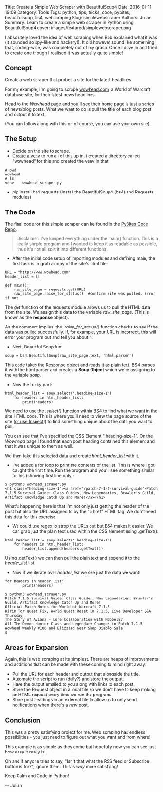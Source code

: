 Title: Create a Simple Web Scraper with BeautifulSoup4
Date: 2016-01-11 19:09
Category: Tools
Tags: python, tips, tricks, code, pybites, beautifulsoup, bs4, webscraping
Slug: simplewebscraper
Authors: Julian
Summary: Learn to create a simple web scraper in Python using BeautifulSoup4
cover: images/featured/simplewebscraper.png

I absolutely loved the idea of web scraping when Bob explained what it was (it sounded so spy-like and hackery!). It did however sound like something that, coding-wise, was completely out of my grasp. Once I dove in and tried to create one though I realised it was actually quite simple!



## Concept

Create a web scraper that probes a site for the latest headlines.

For my example, I'm going to scrape [wowhead.com](http://wowhead.com), a World of Warcraft database site, for their latest news headlines.

Head to the *Wowhead* page and you'll see their home page is just a series of news/blog posts. What we want to do is pull the title of each blog post and output it to text.

(You can follow along with this or, of course, you can use your own site).


## The Setup

- Decide on the site to scrape.
- [Create a venv](http://pybit.es/the-beauty-of-virtualenv.html) to run all of this up in. I created a directory called "wowhead" for this and created the venv in that:

~~~~
# pwd
wowhead
# ls
venv	wowhead_scraper.py
~~~~

- pip install bs4 requests (Install the BeautifulSoup4 (bs4) and Requests modules)


## The Code

The final code for this simple scraper can be found in the [PyBites Code Repo](https://github.com/pybites/blog_code/tree/master/wowhead_scraper).

> Disclaimer: I've lumped everything under the main() function. This is a really simple program and I wanted to keep it as readable as possible, thus it's not all split it into different functions.

- After the initial code setup of importing modules and defining main, the first task is to grab a copy of the site's html file:

~~~~
URL = "http://www.wowhead.com"
header_list = []

def main():
    raw_site_page = requests.get(URL)
    raw_site_page.raise_for_status()  #Confirm site was pulled. Error if not
~~~~

The *get* function of the requests module allows us to pull the HTML data from the site. We assign this data to the variable *raw_site_page*. (This is known as the **response** object).

As the comment implies, the *.raise_for_status()* function checks to see if the data was pulled successfully. If, for example, your URL is incorrect, this will error your program out and tell you about it.


- Next, Beautiful Soup fun:

~~~~
soup = bs4.BeautifulSoup(raw_site_page.text, 'html.parser')
~~~~

This code takes the Response object and reads it as plain text. BS4 parses it with the html parser and creates a **Soup Object** which we're assigning to the variable *soup*.


- Now the tricky part:

~~~~
html_header_list = soup.select('.heading-size-1')
    for headers in html_header_list:
        print(headers)
~~~~

We need to use the *.select()* function within BS4 to find what we want in the site HTML code. This is where you'll need to view the page source of the site ([or use Inspect](http://testingfreak.com/inspect-element-in-firefox-chrome-or-ie-browsers/)!) to find something unique about the data you want to pull.

You can see that I've specified the CSS Element ".heading-size-1". On the *Wowhead* page I found that each post heading contained this element and that it was unique to them as well.

We then take this selected data and create *html_header_list* with it.

- I've added a for loop to print the contents of the list. This is where I got caught the first time. Run the program and you'll see something similar to this (showing first line only):

~~~~
$ python3 wowhead_scraper.py 
<h1 class="heading-size-1"><a href="/patch-7-1-5-survival-guide">Patch 7.1.5 Survival Guide: Class Guides, New Legendaries, Brawler's Guild, Artifact Knowledge Catch Up and More!</a></h1>
~~~~

What's happening here is that I'm not only just getting the header of the post but also the URL assigned to by the "a href" HTML tag. We don't need this data for this exercise.

- We could use regex to strop the URLs out but BS4 makes it easier. We can grab just the plain text used within the CSS element using .getText():

~~~~
html_header_list = soup.select('.heading-size-1')
    for headers in html_header_list:
        header_list.append(headers.getText())
~~~~

Using .getText() we can then pull the plain text and append it to the *header_list* list.

- Now if we iterate over *header_list* we see just the data we want!

~~~~
for headers in header_list:
        print(headers)
~~~~

~~~~
$ python3 wowhead_scraper.py 
Patch 7.1.5 Survival Guide: Class Guides, New Legendaries, Brawler's Guild, Artifact Knowledge Catch Up and More!
Official Patch Notes for World of Warcraft 7.1.5
Kirin Tor Quest Fix, World Quest Reset in 7.1.5, Live Developer Q&A Thursday
The Story of Aviana - Lore Collaboration with Nobbel87
All The Demon Hunter Class and Legendary Changes in Patch 7.1.5
Wowhead Weekly #106 and Blizzard Gear Shop Diablo Sale
$ 
~~~~


## Areas for Expansion

Again, this is web scraping at its simplest. There are heaps of improvements and additions that can be made with these coming to mind right away:

- Pull the URL for each header and output that alongside the title.
- Automate the script to run (daily?) and store the output.
- Have the output emailed to you along with links to each post.
- Store the Request object in a local file so we don't have to keep making an HTML request every time we run the program.
- Store post headings in an external file to allow us to only send notifications when there's a *new* post.



## Conclusion

This was a pretty satisfying project for me. Web scraping has endless possibilities - you just need to figure out what you want and from where!

This example is as simple as they come but hopefully now you can see just how easy it really is.

Oh and if anyone tries to say, "Isn't that what the RSS feed or Subscribe button is for?", ignore them. This is *way* more satisfying!

Keep Calm and Code in Python!

-- Julian
